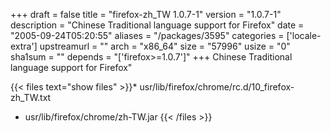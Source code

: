 +++
draft = false
title = "firefox-zh_TW 1.0.7-1"
version = "1.0.7-1"
description = "Chinese Traditional language support for Firefox"
date = "2005-09-24T05:20:55"
aliases = "/packages/3595"
categories = ['locale-extra']
upstreamurl = ""
arch = "x86_64"
size = "57996"
usize = "0"
sha1sum = ""
depends = "['firefox>=1.0.7']"
+++
Chinese Traditional language support for Firefox"

{{< files text="show files" >}}* usr/lib/firefox/chrome/rc.d/10_firefox-zh_TW.txt
* usr/lib/firefox/chrome/zh-TW.jar
{{< /files >}}